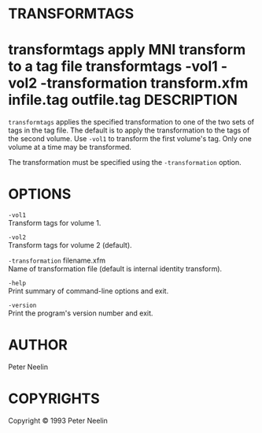 ---
---
# TRANSFORMTAGS

transformtags apply MNI transform to a tag file
transformtags
-vol1
-vol2
-transformation
transform.xfm
infile.tag
outfile.tag
DESCRIPTION
===========

`transformtags` applies the specified transformation to one of the two sets of tags in the tag file. The default is to apply the transformation to the tags of the second volume. Use `-vol1` to transform the first volume's tag. Only one volume at a time may be transformed.

The transformation must be specified using the `-transformation` option.

OPTIONS
=======

`-vol1`  
Transform tags for volume 1.

`-vol2`  
Transform tags for volume 2 (default).

`-transformation` filename.xfm  
Name of transformation file (default is internal identity transform).

`-help`  
Print summary of command-line options and exit.

`-version`  
Print the program's version number and exit.

AUTHOR
======

Peter Neelin

COPYRIGHTS
==========

Copyright © 1993 Peter Neelin
